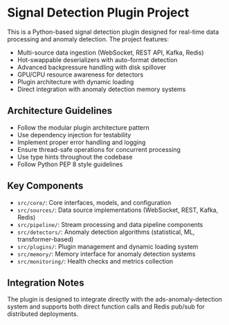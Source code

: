 <!-- Use this file to provide workspace-specific custom instructions to Copilot. For more details, visit https://code.visualstudio.com/docs/copilot/copilot-customization#_use-a-githubcopilotinstructionsmd-file -->

# Signal Detection Plugin Project

This is a Python-based signal detection plugin designed for real-time data processing and anomaly detection. The project features:

- Multi-source data ingestion (WebSocket, REST API, Kafka, Redis)
- Hot-swappable deserializers with auto-format detection  
- Advanced backpressure handling with disk spillover
- GPU/CPU resource awareness for detectors
- Plugin architecture with dynamic loading
- Direct integration with anomaly detection memory systems

## Architecture Guidelines

- Follow the modular plugin architecture pattern
- Use dependency injection for testability
- Implement proper error handling and logging
- Ensure thread-safe operations for concurrent processing
- Use type hints throughout the codebase
- Follow Python PEP 8 style guidelines

## Key Components

- `src/core/`: Core interfaces, models, and configuration
- `src/sources/`: Data source implementations (WebSocket, REST, Kafka, Redis)
- `src/pipeline/`: Stream processing and data pipeline components
- `src/detectors/`: Anomaly detection algorithms (statistical, ML, transformer-based)
- `src/plugins/`: Plugin management and dynamic loading system
- `src/memory/`: Memory interface for anomaly detection systems
- `src/monitoring/`: Health checks and metrics collection

## Integration Notes

The plugin is designed to integrate directly with the ads-anomaly-detection system and supports both direct function calls and Redis pub/sub for distributed deployments.
